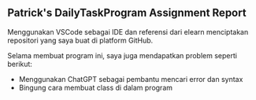 ## Patrick's DailyTaskProgram Assignment Report

Menggunakan VSCode sebagai IDE dan referensi dari elearn menciptakan repositori yang saya buat di platform GitHub.

Selama membuat program ini, saya juga mendapatkan problem seperti berikut:
- Menggunakan ChatGPT sebagai pembantu mencari error dan syntax
- Bingung cara membuat class di dalam program

